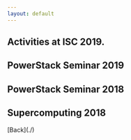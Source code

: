 ```yaml
---
layout: default
---
```


<h2> Activities at ISC 2019. </h2>
<h2> PowerStack Seminar 2019 </h2>
<h2> PowerStack Seminar 2018 </h2>
<h2> Supercomputing 2018 </h2>
[Back](./)
